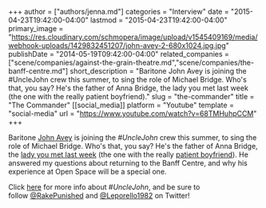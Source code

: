 +++
author = ["authors/jenna.md"]
categories = "Interview"
date = "2015-04-23T19:42:00-04:00"
lastmod = "2015-04-23T19:42:00-04:00"
primary_image = "https://res.cloudinary.com/schmopera/image/upload/v1545409169/media/webhook-uploads/1429832451207/john-avey-2-680x1024.jpg.jpg"
publishDate = "2014-05-19T09:42:00-04:00"
related_companies = ["scene/companies/against-the-grain-theatre.md","scene/companies/the-banff-centre.md"]
short_description = "Baritone John Avey is joining the #UncleJohn crew this summer, to sing the role of Michael Bridge. Who&#039;s that, you say? He&#039;s the father of Anna Bridge, the lady you met last week (the one with the really patient boyfriend)."
slug = "the-commander"
title = "The Commander"
[[social_media]]
platform = "Youtube"
template = "social-media"
url = "https://www.youtube.com/watch?v=68TMHuhpCCM"
+++

Baritone [John Avey](http://www.deanartists.com/vocal/baritone/john-avey) is joining the #_UncleJohn_ crew this summer, to sing the role of Michael Bridge. Who's that, you say? He's the father of Anna Bridge, the [lady you met last week](/anna/) (the one with the really [patient boyfriend](/ottavio/)). He answered my questions about returning to the Banff Centre, and why his experience at Open Space will be a special one.

Click [here](https://www.facebook.com/events/1494928980723400/?ref_dashboard_filter=upcoming) for more info about #_UncleJohn_, and be sure to follow [@RakePunished](https://twitter.com/RakePunished) and [@Leporello1982](https://twitter.com/Leporello1982) on Twitter!
